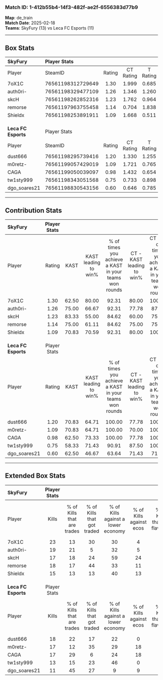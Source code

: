 ### Match ID: 1-412b55b4-14f3-482f-ae2f-6556383d77b9  
**Map**: de_train  
**Match Date**: 2025-02-18  
**Teams**: SkyFury (13) vs Leca FC Esports (11)  

---  

## Box Stats  

| **SkyFury**         | Player Stats      |        |           |          |       |      |       |         |        |      |     |
| :- | :- | :-: | :-: | :-: | :-: | :-: | :-: | :-: | :-: | :-: | :-: |
| Player              | SteamID           | Rating | CT Rating | T Rating | KAST  | ADR  | Kills | Assists | Deaths | K/D  | HS% |
| 7oX1C               | 76561198312729649 |  1.30  |   1.999   |  0.685   | 62.50 | 97.7 |  23   |    4    |   17   | 1.35 | 47  |
| auth0ri-            | 76561198329477109 |  1.26  |   1.346   |  1.260   | 75.00 | 76.8 |  19   |    2    |   13   | 1.46 | 73  |
| skcH                | 76561198262852316 |  1.23  |   1.762   |  0.964   | 83.33 | 81.3 |  17   |    5    |   15   | 1.13 | 41  |
| remorse             | 76561197963755458 |  1.14  |   0.704   |  1.838   | 75.00 | 81.1 |  18   |    5    |   18   | 1.00 | 61  |
| Shieldx             | 76561198253891911 |  1.09  |   1.668   |  0.511   | 70.83 | 73.1 |  15   |    6    |   13   | 1.15 | 33  |
|                     |                   |        |           |          |       |      |       |         |        |      |     |
|                     |                   |        |           |          |       |      |       |         |        |      |     |
|                     |                   |        |           |          |       |      |       |         |        |      |     |
| **Leca FC Esports** | Player Stats      |        |           |          |       |      |       |         |        |      |     |
| Player              | SteamID           | Rating | CT Rating | T Rating | KAST  | ADR  | Kills | Assists | Deaths | K/D  | HS% |
| dust666             | 76561198295739416 |  1.20  |   1.330   |  1.255   | 70.83 | 87.0 |  18   |    7    |   15   | 1.20 | 66  |
| m0retz-             | 76561199057429019 |  1.09  |   1.721   |  0.765   | 70.83 | 82.9 |  17   |    7    |   18   | 0.94 | 58  |
| CAGA                | 76561199050039097 |  0.98  |   1.432   |  0.654   | 62.50 | 72.9 |  17   |    3    |   18   | 0.94 | 58  |
| tw1sty999           | 76561198343051568 |  0.75  |   0.733   |  0.898   | 58.33 | 67.7 |  13   |    5    |   20   | 0.65 | 53  |
| dgo_soares21        | 76561198830543156 |  0.60  |   0.646   |  0.785   | 62.50 | 45.2 |  11   |    3    |   21   | 0.52 | 45  |
---  

## Contribution Stats  

| **SkyFury**         | Player Stats |       |                      |                                                        |                           |                                                             |                          |                                                            |
| :- | :-: | :-: | :-: | :-: | :-: | :-: | :-: | :-: |
| Player              |    Rating    | KAST  | KAST leading to win% | % of times you achieve a KAST in your teams won rounds | CT - KAST leading to win% | CT - % of times you achieve a KAST in your teams won rounds | T - KAST leading to win% | T - % of times you achieve a KAST in your teams won rounds |
| 7oX1C               |     1.30     | 62.50 |        80.00         |                         92.31                          |           80.00           |                           100.00                            |          80.00           |                           80.00                            |
| auth0ri-            |     1.26     | 75.00 |        66.67         |                         92.31                          |           77.78           |                            87.50                            |          55.56           |                           100.00                           |
| skcH                |     1.23     | 83.33 |        55.00         |                         84.62                          |           60.00           |                            75.00                            |          50.00           |                           100.00                           |
| remorse             |     1.14     | 75.00 |        61.11         |                         84.62                          |           75.00           |                            75.00                            |          50.00           |                           100.00                           |
| Shieldx             |     1.09     | 70.83 |        70.59         |                         92.31                          |           80.00           |                           100.00                            |          57.14           |                           80.00                            |
|                     |              |       |                      |                                                        |                           |                                                             |                          |                                                            |
|                     |              |       |                      |                                                        |                           |                                                             |                          |                                                            |
|                     |              |       |                      |                                                        |                           |                                                             |                          |                                                            |
| **Leca FC Esports** | Player Stats |       |                      |                                                        |                           |                                                             |                          |                                                            |
| Player              |    Rating    | KAST  | KAST leading to win% | % of times you achieve a KAST in your teams won rounds | CT - KAST leading to win% | CT - % of times you achieve a KAST in your teams won rounds | T - KAST leading to win% | T - % of times you achieve a KAST in your teams won rounds |
| dust666             |     1.20     | 70.83 |        64.71         |                         100.00                         |           77.78           |                           100.00                            |          50.00           |                           100.00                           |
| m0retz-             |     1.09     | 70.83 |        64.71         |                         100.00                         |           70.00           |                           100.00                            |          57.14           |                           100.00                           |
| CAGA                |     0.98     | 62.50 |        73.33         |                         100.00                         |           77.78           |                           100.00                            |          66.67           |                           100.00                           |
| tw1sty999           |     0.75     | 58.33 |        71.43         |                         90.91                          |           87.50           |                           100.00                            |          50.00           |                           75.00                            |
| dgo_soares21        |     0.60     | 62.50 |        46.67         |                         63.64                          |           71.43           |                            71.43                            |          25.00           |                           50.00                            |
---  

## Extended Box Stats  

| **SkyFury**         | Player Stats |                            |                            |                                    |                         |                              |                                 |        |                             |                                     |                          |                               |                            |
| :- | :-: | :-: | :-: | :-: | :-: | :-: | :-: | :-: | :-: | :-: | :-: | :-: | :-: |
| Player              |    Kills     | % of Kills that are trades | % of Kills that got traded | % of Kills against a lower economy | % of Kills against ecos | % of Kills that are flawless | % of Kills that are close duels | Deaths | % of Deaths that get traded | % of Deaths against a lower economy | % of Deaths against ecos | % of Deaths that are flawless | % of Deaths that are close |
| 7oX1C               |      23      |             13             |             30             |                 30                 |            4            |              70              |                4                |   17   |             12              |                 29                  |            0             |              76               |             0              |
| auth0ri-            |      19      |             21             |             5              |                 32                 |            5            |              53              |               11                |   13   |             15              |                 23                  |            0             |              85               |             8              |
| skcH                |      17      |             18             |             24             |                 59                 |           24            |              35              |               12                |   15   |             40              |                 27                  |            0             |              67               |             0              |
| remorse             |      18      |             17             |             44             |                 33                 |           11            |              44              |                6                |   18   |             33              |                 33                  |            6             |              61               |             6              |
| Shieldx             |      15      |             13             |             13             |                 40                 |           13            |              73              |                7                |   13   |              0              |                 31                  |            0             |              85               |             8              |
|                     |              |                            |                            |                                    |                         |                              |                                 |        |                             |                                     |                          |                               |                            |
|                     |              |                            |                            |                                    |                         |                              |                                 |        |                             |                                     |                          |                               |                            |
|                     |              |                            |                            |                                    |                         |                              |                                 |        |                             |                                     |                          |                               |                            |
| **Leca FC Esports** | Player Stats |                            |                            |                                    |                         |                              |                                 |        |                             |                                     |                          |                               |                            |
| Player              |    Kills     | % of Kills that are trades | % of Kills that got traded | % of Kills against a lower economy | % of Kills against ecos | % of Kills that are flawless | % of Kills that are close duels | Deaths | % of Deaths that get traded | % of Deaths against a lower economy | % of Deaths against ecos | % of Deaths that are flawless | % of Deaths that are close |
| dust666             |      18      |             22             |             17             |                 22                 |            0            |              72              |                0                |   15   |             27              |                 20                  |            7             |              40               |             0              |
| m0retz-             |      17      |             12             |             35             |                 29                 |           18            |              65              |                6                |   18   |             39              |                 22                  |            11            |              39               |             17             |
| CAGA                |      17      |             29             |             6              |                 24                 |           18            |              82              |                0                |   18   |             17              |                 11                  |            6             |              50               |             0              |
| tw1sty999           |      13      |             15             |             23             |                 46                 |            0            |              85              |                8                |   20   |             15              |                 15                  |            5             |              50               |             20             |
| dgo_soares21        |      11      |             45             |             27             |                 9                  |            9            |              64              |                9                |   21   |             24              |                 19                  |            5             |              90               |             0              |
